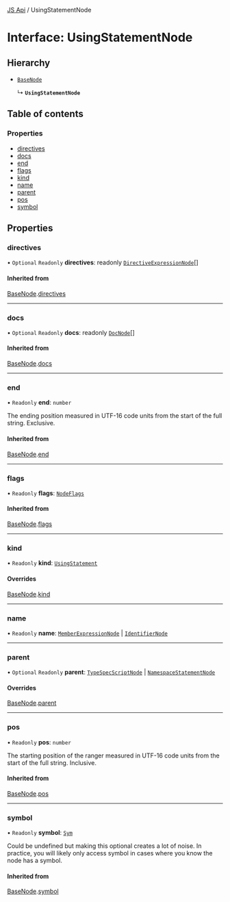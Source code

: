 [JS Api](../index.md) / UsingStatementNode

# Interface: UsingStatementNode

## Hierarchy

- [`BaseNode`](BaseNode.md)

  ↳ **`UsingStatementNode`**

## Table of contents

### Properties

- [directives](UsingStatementNode.md#directives)
- [docs](UsingStatementNode.md#docs)
- [end](UsingStatementNode.md#end)
- [flags](UsingStatementNode.md#flags)
- [kind](UsingStatementNode.md#kind)
- [name](UsingStatementNode.md#name)
- [parent](UsingStatementNode.md#parent)
- [pos](UsingStatementNode.md#pos)
- [symbol](UsingStatementNode.md#symbol)

## Properties

### directives

• `Optional` `Readonly` **directives**: readonly [`DirectiveExpressionNode`](DirectiveExpressionNode.md)[]

#### Inherited from

[BaseNode](BaseNode.md).[directives](BaseNode.md#directives)

___

### docs

• `Optional` `Readonly` **docs**: readonly [`DocNode`](DocNode.md)[]

#### Inherited from

[BaseNode](BaseNode.md).[docs](BaseNode.md#docs)

___

### end

• `Readonly` **end**: `number`

The ending position measured in UTF-16 code units from the start of the
full string. Exclusive.

#### Inherited from

[BaseNode](BaseNode.md).[end](BaseNode.md#end)

___

### flags

• `Readonly` **flags**: [`NodeFlags`](../enums/NodeFlags.md)

#### Inherited from

[BaseNode](BaseNode.md).[flags](BaseNode.md#flags)

___

### kind

• `Readonly` **kind**: [`UsingStatement`](../enums/SyntaxKind.md#usingstatement)

#### Overrides

[BaseNode](BaseNode.md).[kind](BaseNode.md#kind)

___

### name

• `Readonly` **name**: [`MemberExpressionNode`](MemberExpressionNode.md) \| [`IdentifierNode`](IdentifierNode.md)

___

### parent

• `Optional` `Readonly` **parent**: [`TypeSpecScriptNode`](TypeSpecScriptNode.md) \| [`NamespaceStatementNode`](NamespaceStatementNode.md)

#### Overrides

[BaseNode](BaseNode.md).[parent](BaseNode.md#parent)

___

### pos

• `Readonly` **pos**: `number`

The starting position of the ranger measured in UTF-16 code units from the
start of the full string. Inclusive.

#### Inherited from

[BaseNode](BaseNode.md).[pos](BaseNode.md#pos)

___

### symbol

• `Readonly` **symbol**: [`Sym`](Sym.md)

Could be undefined but making this optional creates a lot of noise. In practice,
you will likely only access symbol in cases where you know the node has a symbol.

#### Inherited from

[BaseNode](BaseNode.md).[symbol](BaseNode.md#symbol)
